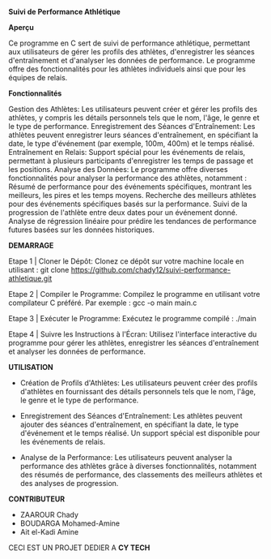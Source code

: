 **Suivi de Performance Athlétique**


**Aperçu**

Ce programme en C sert de suivi de performance athlétique, permettant aux utilisateurs de gérer les profils des athlètes, d'enregistrer les séances d'entraînement et d'analyser les données de performance. Le programme offre des fonctionnalités pour les athlètes individuels ainsi que pour les équipes de relais.

**Fonctionnalités**

Gestion des Athlètes: Les utilisateurs peuvent créer et gérer les profils des athlètes, y compris les détails personnels tels que le nom, l'âge, le genre et le type de performance.
Enregistrement des Séances d'Entraînement: Les athlètes peuvent enregistrer leurs séances d'entraînement, en spécifiant la date, le type d'événement (par exemple, 100m, 400m) et le temps réalisé.
Entraînement en Relais: Support spécial pour les événements de relais, permettant à plusieurs participants d'enregistrer les temps de passage et les positions.
Analyse des Données: Le programme offre diverses fonctionnalités pour analyser la performance des athlètes, notamment :
Résumé de performance pour des événements spécifiques, montrant les meilleurs, les pires et les temps moyens.
Recherche des meilleurs athlètes pour des événements spécifiques basés sur la performance.
Suivi de la progression de l'athlète entre deux dates pour un événement donné.
Analyse de régression linéaire pour prédire les tendances de performance futures basées sur les données historiques.

**DEMARRAGE**

Etape 1 | Cloner le Dépôt: Clonez ce dépôt sur votre machine locale en utilisant :
git clone https://github.com/chady12/suivi-performance-athletique.git

Etape 2 | Compiler le Programme: Compilez le programme en utilisant votre compilateur C préféré. Par exemple :
gcc -o main main.c

Etape 3 | Exécuter le Programme: Exécutez le programme compilé :
./main

Etape 4 | Suivre les Instructions à l'Écran: Utilisez l'interface interactive du programme pour gérer les athlètes, enregistrer les séances d'entraînement et analyser les données de performance.

**UTILISATION**

- Création de Profils d'Athlètes: Les utilisateurs peuvent créer des profils d'athlètes en fournissant des détails personnels tels que le nom, l'âge, le genre et le type de performance.

- Enregistrement des Séances d'Entraînement: Les athlètes peuvent ajouter des séances d'entraînement, en spécifiant la date, le type d'événement et le temps réalisé. Un support spécial est disponible pour les événements de relais.

- Analyse de la Performance: Les utilisateurs peuvent analyser la performance des athlètes grâce à diverses fonctionnalités, notamment des résumés de performance, des classements des meilleurs athlètes et des analyses de progression.

**CONTRIBUTEUR**

- ZAAROUR Chady
- BOUDARGA Mohamed-Amine
- Ait el-Kadi Amine

CECI EST UN PROJET DEDIER A **CY TECH**
